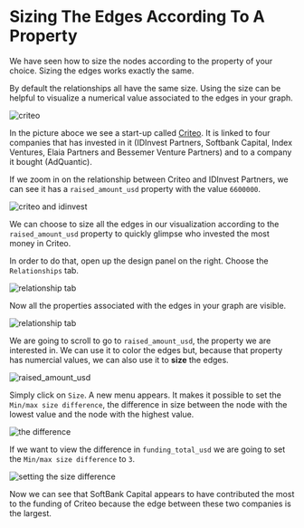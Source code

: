 # Sizing The Edges According To A Property

We have seen how to size the nodes according to the property of your choice. Sizing the edges works exactly the same.

By default the relationships all have the same size. Using the size can be helpful to visualize a numerical value associated to the edges in your graph.

![criteo](https://dl.dropboxusercontent.com/s/3vluq781j7yfw5d/46.png?dl=0)

In the picture aboce we see a start-up called [Criteo](http://www.criteo.com/). It is linked to four companies that has invested in it (IDInvest Partners, Softbank Capital, Index Ventures, Elaia Partners and Bessemer Venture Partners) and to a company it bought (AdQuantic).

If we zoom in on the relationship between Criteo and IDInvest Partners, we can see it has a ```raised_amount_usd``` property with the value ```6600000```.

![criteo and idinvest](https://dl.dropboxusercontent.com/s/85ugjya4kspvn6v/47.png?dl=0)

We can choose to size all the edges in our visualization according to the ```raised_amount_usd``` property to quickly glimpse who invested the most money in Criteo.

In order to do that, open up the design panel on the right. Choose the ```Relationships``` tab.

![relationship tab](https://dl.dropboxusercontent.com/s/70c3duwrf5gkn1o/48.png?dl=0)

Now all the properties associated with the edges in your graph are visible.

![relationship tab](https://dl.dropboxusercontent.com/s/el645at9kktrus4/49.png?dl=0)

We are going to scroll to go to ```raised_amount_usd```, the property we are interested in. We can use it to color the edges but, because that property has numercial values, we can also use it to **size** the edges.

![raised_amount_usd](https://dl.dropboxusercontent.com/s/3vsyxeee7jv4aiw/50.png?dl=0)

Simply click on ```Size```. A new menu appears. It makes it possible to set the ```Min/max size difference```, the difference in size between the node with the lowest value and the node with the highest value.

![the difference](https://dl.dropboxusercontent.com/s/8xerdpa26qktjos/51.png?dl=0)

If we want to view the difference in ```funding_total_usd``` we are going to set the ```Min/max size difference``` to ```3```.

![setting the size difference](https://dl.dropboxusercontent.com/s/m3z7hv2pgv1myue/52.png?dl=0)

Now we can see that SoftBank Capital appears to have contributed the most to the funding of Criteo because the edge between these two companies is the largest.
